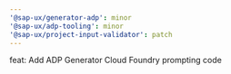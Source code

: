 ```yaml
---
'@sap-ux/generator-adp': minor
'@sap-ux/adp-tooling': minor
'@sap-ux/project-input-validator': patch
---
```


feat: Add ADP Generator Cloud Foundry prompting code
